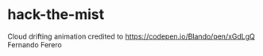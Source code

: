 # hack-the-mist


Cloud drifting animation credited to https://codepen.io/Blando/pen/xGdLgQ Fernando Ferero
